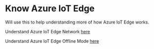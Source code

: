 # Know Azure IoT Edge

Will use this to help understanding more of how Azure IoT Edge works. 



Understand Azure IoT Edge Network [here](https://github.com/akiliu00512/KnowAzureIoTEdge/blob/main/understandnetwork.md)

Understand Azure IoT Edge Offline Mode [here]()